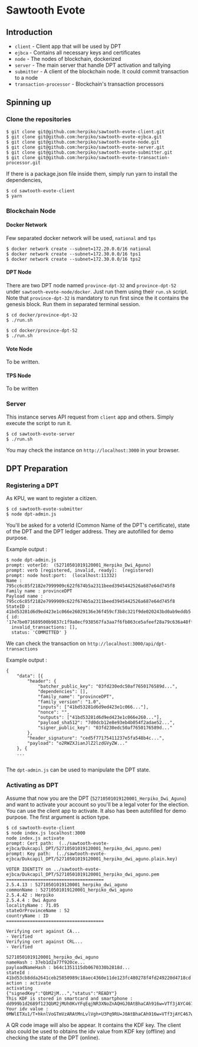 # Sawtooth Evote

## Introduction

- `client` - Client app that will be used by DPT
- `ejbca` - Contains all necessary keys and certificates
- `node` - The nodes of blockchain, dockerized
- `server` - The main server that handle DPT activation and tallying
- `submitter` - A client of the blockchain node. It could commit transaction to a node
- `transaction-processor` - Blockchain's transaction processors

## Spinning up

### Clone the repositories

```
$ git clone git@github.com:herpiko/sawtooth-evote-client.git
$ git clone git@github.com:herpiko/sawtooth-evote-ejbca.git
$ git clone git@github.com:herpiko/sawtooth-evote-node.git
$ git clone git@github.com:herpiko/sawtooth-evote-server.git
$ git clone git@github.com:herpiko/sawtooth-evote-submitter.git
$ git clone git@github.com:herpiko/sawtooth-evote-transaction-processor.git
```

If there is a package.json file inside them, simply run yarn to install the dependencies,

```
$ cd sawtooth-evote-client
$ yarn
```

### Blockchain Node

#### Docker Network

Few separated docker network will be used, `national` and `tps`
```
$ docker network create --subnet=172.20.0.0/16 national
$ docker network create --subnet=172.30.0.0/16 tps1
$ docker network create --subnet=172.30.0.0/16 tps2
```

#### DPT Node

There are two DPT node named `province-dpt-32` and `province-dpt-52` under `sawtooth-evote-node/docker`. Just run them using their `run.sh` script. Note that `province-dpt-32` is mandatory to run first since the it contains the genesis block. Run them in separated terminal session.

```
$ cd docker/province-dpt-32
$ ./run.sh
```

```
$ cd docker/province-dpt-52
$ ./run.sh
```

#### Vote Node

To be written.

#### TPS Node

To be written

### Server

This instance serves API request from `client` app and others. Simply execute the script to run it.

```
$ cd sawtooth-evote-server
$ ./run.sh
```

You may check the instance on `http://localhost:3000` in your browser.


## DPT Preparation

### Registering a DPT

As KPU, we want to register a citizen.

```
$ cd sawtooth-evote-submitter
$ node dpt-admin.js
```

You'll be asked for a voterId (Common Name of the DPT's certificate), state of the DPT and the DPT ledger address. They are autofilled for demo purpose.

Example output :

```
$ node dpt-admin.js 
prompt: voterId:  (52710501019120001_Herpiko_Dwi_Aguno) 
prompt: verb [registered, invalid, ready]:  (registered) 
prompt: node host:port:  (localhost:11332) 
Name : 795cc6c85f2182e7999909c622f674b5a2311beed3945442526a687e64d745f8
Family name : provinceDPT
Payload name : 795cc6c85f2182e7999909c622f674b5a2311beed3945442526a687e64d745f8
StateID : 41bd53281d6d9ed423e1c066e26029136e36f459cf3b8c321f9de020243bd0ab9eddb5
{ id: '17e7be071689500b9837c1f9a8ecf938567fa3aa7f6fb863ce5afeef28a79c636a48ff3af5cce4a2b53ab43efa7bb039898b846fc5d8ea2573a3724159d91400',
  invalid_transactions: [],
  status: 'COMMITTED' }
```

We can check the transaction on `http://localhost:3000/api/dpt-transactions`

Example output :

```
{
	"data": [{
		"header": {
			"batcher_public_key": "03fd230edc50af7650176589d...",
			"dependencies": [],
			"family_name": "provinceDPT",
			"family_version": "1.0",
			"inputs": ["41bd53281d6d9ed423e1c066..."],
			"nonce": "",
			"outputs": ["41bd53281d6d9ed423e1c066e260..."],
			"payload_sha512": "7d0dcb12e8e93eb4b054f2adae52...",
			"signer_public_key": "03fd230edc50af7650176589d..."
		},
		"header_signature": "ced5f77175411237e5fa548b4c...",
		"payload": "o2RWZXJianJlZ2lzdGVyZW..."
	}, {
	...
	
```

The `dpt-admin.js` can be used to manipulate the DPT state.

### Activating as DPT

Assume that now you are the DPT (`52710501019120001_Herpiko_Dwi_Aguno`) and want to activate your account so you'll be a legal voter for the election. You can use the client app to activate. It also has been autofilled for demo purpose. The first argument is action type.

```
$ cd sawtooth-evote-client
$ node index.js localhost:3000
node index.js activate
prompt: Cert path:  (../sawtooth-evote-ejbca/Dukcapil_DPT/52710501019120001_herpiko_dwi_aguno.pem) 
prompt: Key path:  (../sawtooth-evote-ejbca/Dukcapil_DPT/52710501019120001_herpiko_dwi_aguno.plain.key) 

VOTER IDENTITY on ../sawtooth-evote-ejbca/Dukcapil_DPT/52710501019120001_herpiko_dwi_aguno.pem
=====================================
2.5.4.13 : 52710501019120001_herpiko_dwi_aguno
commonName : 52710501019120001_herpiko_dwi_aguno
2.5.4.42 : Herpiko
2.5.4.4 : Dwi Aguno
localityName : 71.05
stateOrProvinceName : 52
countryName : ID
=====================================

Verifying cert against CA...
- Verified
Verifying cert against CRL...
- Verified

52710501019120001_herpiko_dwi_aguno
nameHash : 37eb1d2a77f920ce...
payloadNameHash : b64c1351115db0670330b2818d...
stateId : 41bd53cb8dda2641ceb25850989c18aec4360e11de123fc480278f4fd249220d4718cd
action : activate
activating
{"signedKey":"QbM2jM...","status":"READY"}
This KDF is stored in smartcard and smartphone : 
dd999b1d2689f123QbM2jMUh0KvYFqEqjNR3XNoZnAQHGJ0AtBhaCAh916w=VTf3jAYC467wRCmQ2ndrAM4YewP7LvaqVyxVNybspX/wMb+c1iE0AhRJqHlqu05GTZB6CYwlaV4jeME5VZPKAQ==
Your idv value : 
0MWlETXu1/T+hknlVoGTmVzARAtMnLvlVgh+U3Pq9RU=J0AtBhaCAh916w=VTf3jAYC467wRCmQ2ndrAM4YewP7LvaqVyxVNybspX/wMb+c1iE0AhRJqHlqu05GTZB6CYwlaV4jeME5VZPKAQ==
```

A QR code image will also be appear. It contains the KDF key. The client also could be used to obtains the idv value from KDF key (offline) and checking the state of the DPT (online).

